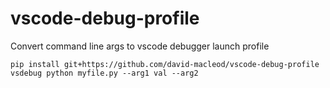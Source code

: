 # vscode-debug-profile
Convert command line args to vscode debugger launch profile

`pip install git+https://github.com/david-macleod/vscode-debug-profile`
`vsdebug python myfile.py --arg1 val --arg2`
